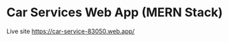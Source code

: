# Car Services Web App (MERN Stack)

Live site <a href="https://car-service-83050.web.app/">https://car-service-83050.web.app/</a>

```

```
